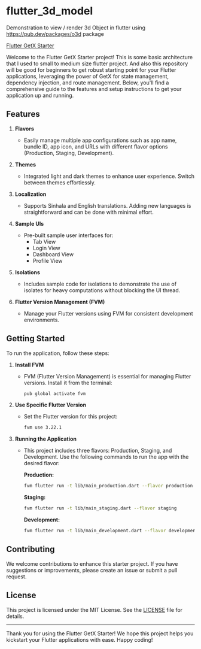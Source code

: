 
# **flutter_3d_model**
Demonstration to view / render 3d Object in flutter
 using https://pub.dev/packages/o3d package

 [Flutter GetX Starter](https://github.com/KasunHasanga/flutter_getx_starter)

Welcome to the Flutter GetX Starter project! This is some basic architecture that I used to small to medium size flutter project. And also this
repository will be good for beginners to get robust starting point for your Flutter applications, leveraging the power of GetX for state management, dependency injection, and route management. Below, you'll find a comprehensive guide to the features and setup instructions to get your application up and running.

## Features

1. **Flavors**
    - Easily manage multiple app configurations such as app name, bundle ID, app icon, and URLs with different flavor options (Production, Staging, Development).

2. **Themes**
    - Integrated light and dark themes to enhance user experience. Switch between themes effortlessly.

3. **Localization**
    - Supports Sinhala and English translations. Adding new languages is straightforward and can be done with minimal effort.

4. **Sample UIs**
    - Pre-built sample user interfaces for:
        - Tab View
        - Login View
        - Dashboard View
        - Profile View

5. **Isolations**
    - Includes sample code for isolations to demonstrate the use of isolates for heavy computations without blocking the UI thread.

6. **Flutter Version Management (FVM)**
    - Manage your Flutter versions using FVM for consistent development environments.

## Getting Started

To run the application, follow these steps:

1. **Install FVM**
    - FVM (Flutter Version Management) is essential for managing Flutter versions. Install it from the terminal:

      ```sh
      pub global activate fvm
      ```

2. **Use Specific Flutter Version**
    - Set the Flutter version for this project:

      ```sh
      fvm use 3.22.1
      ```

3. **Running the Application**
    - This project includes three flavors: Production, Staging, and Development. Use the following commands to run the app with the desired flavor:

      **Production:**
      ```sh
      fvm flutter run -t lib/main_production.dart --flavor production
      ```

      **Staging:**
      ```sh
      fvm flutter run -t lib/main_staging.dart --flavor staging
      ```

      **Development:**
      ```sh
      fvm flutter run -t lib/main_development.dart --flavor development
      ```

## Contributing

We welcome contributions to enhance this starter project. If you have suggestions or improvements, please create an issue or submit a pull request.

## License

This project is licensed under the MIT License. See the [LICENSE](LICENSE) file for details.

---

Thank you for using the Flutter GetX Starter! We hope this project helps you kickstart your Flutter applications with ease. Happy coding!
